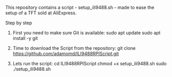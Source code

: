 This repository contains a script - setup_ili9488.sh - made to ease the setup of a TFT sold at AliExpress.

Step by step

1. First you need to make sure Git is available:
sudo apt update
sudo apt install -y git

2. Time to download the Script from the repository:
git clone https://github.com/adamomd/ILI9488RPIScript.git

3. Lets run the script:
cd ILI9488RPIScript
chmod +x setup_ili9488.sh
sudo ./setup_ili9488.sh
